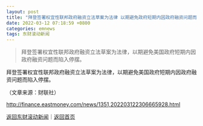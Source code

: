 ```yaml
---
layout: post
title: "拜登签署权宜性联邦政府融资立法草案为法律 以期避免政府短期内因政府融资问题而停摆"
date: 2022-03-12 07:18:59 +0800
categories: emnews
tags: 东财滚动新闻
---
```

> 拜登签署权宜性联邦政府融资立法草案为法律，以期避免美国政府短期内因政府融资问题而陷入停摆。

<p>拜登签署权宜性联邦政府融资立法草案为法律，以期避免美国政府短期内因政府融资问题而陷入停摆。</p><p class="em_media">（文章来源：财联社）</p>

<http://finance.eastmoney.com/news/1351,202203122306665928.html>

[返回东财滚动新闻](//finews.withounder.com/emnews/)｜[返回首页](//finews.withounder.com/)
